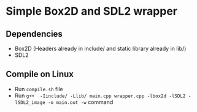 # Simple Box2D and SDL2 wrapper

## Dependencies
* Box2D (Headers already in include/ and static library already in lib/)
* SDL2

## Compile on Linux
* Run `compile.sh` file
* Run `g++  -Iinclude/ -Llib/ main.cpp wrapper.cpp -lbox2d -lSDL2 -lSDL2_image -o main.out -w` command

